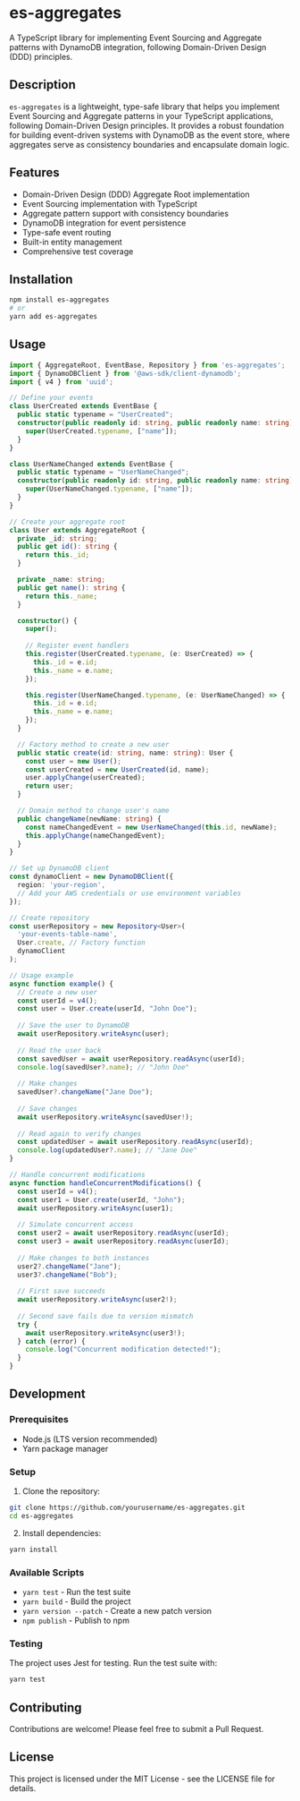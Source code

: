 # es-aggregates

A TypeScript library for implementing Event Sourcing and Aggregate patterns with DynamoDB integration, following Domain-Driven Design (DDD) principles.

## Description

`es-aggregates` is a lightweight, type-safe library that helps you implement Event Sourcing and Aggregate patterns in your TypeScript applications, following Domain-Driven Design principles. It provides a robust foundation for building event-driven systems with DynamoDB as the event store, where aggregates serve as consistency boundaries and encapsulate domain logic.

## Features

- Domain-Driven Design (DDD) Aggregate Root implementation
- Event Sourcing implementation with TypeScript
- Aggregate pattern support with consistency boundaries
- DynamoDB integration for event persistence
- Type-safe event routing
- Built-in entity management
- Comprehensive test coverage

## Installation

```bash
npm install es-aggregates
# or
yarn add es-aggregates
```

## Usage

```typescript
import { AggregateRoot, EventBase, Repository } from 'es-aggregates';
import { DynamoDBClient } from '@aws-sdk/client-dynamodb';
import { v4 } from 'uuid';

// Define your events
class UserCreated extends EventBase {
  public static typename = "UserCreated";
  constructor(public readonly id: string, public readonly name: string) {
    super(UserCreated.typename, ["name"]);
  }
}

class UserNameChanged extends EventBase {
  public static typename = "UserNameChanged";
  constructor(public readonly id: string, public readonly name: string) {
    super(UserNameChanged.typename, ["name"]);
  }
}

// Create your aggregate root
class User extends AggregateRoot {
  private _id: string;
  public get id(): string {
    return this._id;
  }

  private _name: string;
  public get name(): string {
    return this._name;
  }

  constructor() {
    super();
    
    // Register event handlers
    this.register(UserCreated.typename, (e: UserCreated) => {
      this._id = e.id;
      this._name = e.name;
    });

    this.register(UserNameChanged.typename, (e: UserNameChanged) => {
      this._id = e.id;
      this._name = e.name;
    });
  }

  // Factory method to create a new user
  public static create(id: string, name: string): User {
    const user = new User();
    const userCreated = new UserCreated(id, name);
    user.applyChange(userCreated);
    return user;
  }

  // Domain method to change user's name
  public changeName(newName: string) {
    const nameChangedEvent = new UserNameChanged(this.id, newName);
    this.applyChange(nameChangedEvent);
  }
}

// Set up DynamoDB client
const dynamoClient = new DynamoDBClient({
  region: 'your-region',
  // Add your AWS credentials or use environment variables
});

// Create repository
const userRepository = new Repository<User>(
  'your-events-table-name',
  User.create, // Factory function
  dynamoClient
);

// Usage example
async function example() {
  // Create a new user
  const userId = v4();
  const user = User.create(userId, "John Doe");
  
  // Save the user to DynamoDB
  await userRepository.writeAsync(user);
  
  // Read the user back
  const savedUser = await userRepository.readAsync(userId);
  console.log(savedUser?.name); // "John Doe"
  
  // Make changes
  savedUser?.changeName("Jane Doe");
  
  // Save changes
  await userRepository.writeAsync(savedUser!);
  
  // Read again to verify changes
  const updatedUser = await userRepository.readAsync(userId);
  console.log(updatedUser?.name); // "Jane Doe"
}

// Handle concurrent modifications
async function handleConcurrentModifications() {
  const userId = v4();
  const user1 = User.create(userId, "John");
  await userRepository.writeAsync(user1);
  
  // Simulate concurrent access
  const user2 = await userRepository.readAsync(userId);
  const user3 = await userRepository.readAsync(userId);
  
  // Make changes to both instances
  user2?.changeName("Jane");
  user3?.changeName("Bob");
  
  // First save succeeds
  await userRepository.writeAsync(user2!);
  
  // Second save fails due to version mismatch
  try {
    await userRepository.writeAsync(user3!);
  } catch (error) {
    console.log("Concurrent modification detected!");
  }
}
```

## Development

### Prerequisites

- Node.js (LTS version recommended)
- Yarn package manager

### Setup

1. Clone the repository:
```bash
git clone https://github.com/yourusername/es-aggregates.git
cd es-aggregates
```

2. Install dependencies:
```bash
yarn install
```

### Available Scripts

- `yarn test` - Run the test suite
- `yarn build` - Build the project
- `yarn version --patch` - Create a new patch version
- `npm publish` - Publish to npm

### Testing

The project uses Jest for testing. Run the test suite with:

```bash
yarn test
```

## Contributing

Contributions are welcome! Please feel free to submit a Pull Request.

## License

This project is licensed under the MIT License - see the LICENSE file for details.
